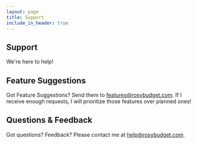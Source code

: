 ```yaml
---
layout: page
title: Support
include_in_header: true
---
```


## Support
We're here to help!

## Feature Suggestions
Got Feature Suggestions? Send them to features@rosybudget.com. If I receive enough requests, I will prioritize those features over planned ones!

## Questions & Feedback
Got questions? Feedback? Please contact me at help@rosybudget.com.
